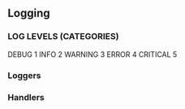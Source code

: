 ## Logging

### LOG LEVELS (CATEGORIES)
DEBUG 1
INFO 2
WARNING 3
ERROR 4
CRITICAL 5

### Loggers

### Handlers